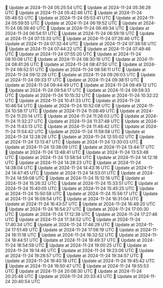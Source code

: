 🔄 Update at 2024-11-24 05:25:54 UTC
🔄 Update at 2024-11-24 05:36:28 UTC
🔄 Update at 2024-11-24 05:42:46 UTC
🔄 Update at 2024-11-24 05:48:53 UTC
🔄 Update at 2024-11-24 05:53:41 UTC
🔄 Update at 2024-11-24 05:59:55 UTC
🔄 Update at 2024-11-24 06:19:52 UTC
🔄 Update at 2024-11-24 06:39:40 UTC
🔄 Update at 2024-11-24 06:49:34 UTC
🔄 Update at 2024-11-24 06:54:51 UTC
🔄 Update at 2024-11-24 06:59:19 UTC
🔄 Update at 2024-11-24 07:13:33 UTC
🔄 Update at 2024-11-24 07:26:46 UTC
🔄 Update at 2024-11-24 07:32:44 UTC
🔄 Update at 2024-11-24 07:38:56 UTC
🔄 Update at 2024-11-24 07:44:22 UTC
🔄 Update at 2024-11-24 07:49:46 UTC
🔄 Update at 2024-11-24 07:55:20 UTC
🔄 Update at 2024-11-24 08:10:08 UTC
🔄 Update at 2024-11-24 08:30:16 UTC
🔄 Update at 2024-11-24 08:41:26 UTC
🔄 Update at 2024-11-24 08:47:50 UTC
🔄 Update at 2024-11-24 08:52:51 UTC
🔄 Update at 2024-11-24 08:58:11 UTC
🔄 Update at 2024-11-24 09:12:28 UTC
🔄 Update at 2024-11-24 09:26:03 UTC
🔄 Update at 2024-11-24 09:33:17 UTC
🔄 Update at 2024-11-24 09:38:51 UTC
🔄 Update at 2024-11-24 09:44:49 UTC
🔄 Update at 2024-11-24 09:49:12 UTC
🔄 Update at 2024-11-24 09:54:17 UTC
🔄 Update at 2024-11-24 09:59:33 UTC
🔄 Update at 2024-11-24 10:15:32 UTC
🔄 Update at 2024-11-24 10:32:22 UTC
🔄 Update at 2024-11-24 10:41:33 UTC
🔄 Update at 2024-11-24 10:46:54 UTC
🔄 Update at 2024-11-24 10:52:08 UTC
🔄 Update at 2024-11-24 10:58:17 UTC
🔄 Update at 2024-11-24 11:08:49 UTC
🔄 Update at 2024-11-24 11:20:14 UTC
🔄 Update at 2024-11-24 11:26:03 UTC
🔄 Update at 2024-11-24 11:32:27 UTC
🔄 Update at 2024-11-24 11:37:48 UTC
🔄 Update at 2024-11-24 11:43:13 UTC
🔄 Update at 2024-11-24 11:48:42 UTC
🔄 Update at 2024-11-24 11:54:42 UTC
🔄 Update at 2024-11-24 11:59:58 UTC
🔄 Update at 2024-11-24 12:28:28 UTC
🔄 Update at 2024-11-24 12:55:02 UTC
🔄 Update at 2024-11-24 13:13:47 UTC
🔄 Update at 2024-11-24 13:30:03 UTC
🔄 Update at 2024-11-24 13:38:09 UTC
🔄 Update at 2024-11-24 13:44:17 UTC
🔄 Update at 2024-11-24 13:48:41 UTC
🔄 Update at 2024-11-24 13:53:48 UTC
🔄 Update at 2024-11-24 13:58:54 UTC
🔄 Update at 2024-11-24 14:12:18 UTC
🔄 Update at 2024-11-24 14:28:23 UTC
🔄 Update at 2024-11-24 14:38:04 UTC
🔄 Update at 2024-11-24 14:43:16 UTC
🔄 Update at 2024-11-24 14:47:45 UTC
🔄 Update at 2024-11-24 14:53:01 UTC
🔄 Update at 2024-11-24 14:59:08 UTC
🔄 Update at 2024-11-24 15:12:16 UTC
🔄 Update at 2024-11-24 15:26:32 UTC
🔄 Update at 2024-11-24 15:33:51 UTC
🔄 Update at 2024-11-24 15:40:05 UTC
🔄 Update at 2024-11-24 15:45:25 UTC
🔄 Update at 2024-11-24 15:50:58 UTC
🔄 Update at 2024-11-24 15:56:17 UTC
🔄 Update at 2024-11-24 16:09:54 UTC
🔄 Update at 2024-11-24 16:31:04 UTC
🔄 Update at 2024-11-24 16:43:57 UTC
🔄 Update at 2024-11-24 16:49:20 UTC
🔄 Update at 2024-11-24 16:54:27 UTC
🔄 Update at 2024-11-24 17:00:30 UTC
🔄 Update at 2024-11-24 17:12:39 UTC
🔄 Update at 2024-11-24 17:27:46 UTC
🔄 Update at 2024-11-24 17:34:52 UTC
🔄 Update at 2024-11-24 17:40:34 UTC
🔄 Update at 2024-11-24 17:46:29 UTC
🔄 Update at 2024-11-24 17:51:49 UTC
🔄 Update at 2024-11-24 17:56:19 UTC
🔄 Update at 2024-11-24 18:11:18 UTC
🔄 Update at 2024-11-24 18:32:52 UTC
🔄 Update at 2024-11-24 18:44:51 UTC
🔄 Update at 2024-11-24 18:49:37 UTC
🔄 Update at 2024-11-24 18:54:59 UTC
🔄 Update at 2024-11-24 19:00:25 UTC
🔄 Update at 2024-11-24 19:14:46 UTC
🔄 Update at 2024-11-24 19:23:06 UTC
🔄 Update at 2024-11-24 19:28:57 UTC
🔄 Update at 2024-11-24 19:34:57 UTC
🔄 Update at 2024-11-24 19:40:18 UTC
🔄 Update at 2024-11-24 19:45:42 UTC
🔄 Update at 2024-11-24 19:50:47 UTC
🔄 Update at 2024-11-24 19:55:53 UTC
🔄 Update at 2024-11-24 20:08:30 UTC
🔄 Update at 2024-11-24 20:25:48 UTC
🔄 Update at 2024-11-24 20:33:43 UTC
🔄 Update at 2024-11-24 20:40:54 UTC
